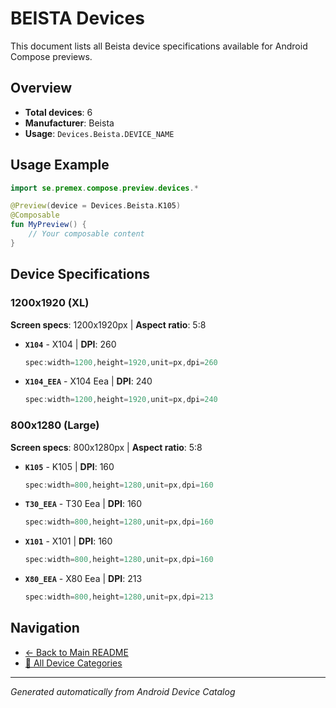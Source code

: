 # BEISTA Devices

This document lists all Beista device specifications available for Android Compose previews.

## Overview

- **Total devices**: 6
- **Manufacturer**: Beista
- **Usage**: `Devices.Beista.DEVICE_NAME`

## Usage Example

```kotlin
import se.premex.compose.preview.devices.*

@Preview(device = Devices.Beista.K105)
@Composable
fun MyPreview() {
    // Your composable content
}
```

## Device Specifications

### 1200x1920 (XL)

**Screen specs**: 1200x1920px | **Aspect ratio**: 5:8

- **`X104`** - X104 | **DPI**: 260
  ```kotlin
  spec:width=1200,height=1920,unit=px,dpi=260
  ```

- **`X104_EEA`** - X104 Eea | **DPI**: 240
  ```kotlin
  spec:width=1200,height=1920,unit=px,dpi=240
  ```

### 800x1280 (Large)

**Screen specs**: 800x1280px | **Aspect ratio**: 5:8

- **`K105`** - K105 | **DPI**: 160
  ```kotlin
  spec:width=800,height=1280,unit=px,dpi=160
  ```

- **`T30_EEA`** - T30 Eea | **DPI**: 160
  ```kotlin
  spec:width=800,height=1280,unit=px,dpi=160
  ```

- **`X101`** - X101 | **DPI**: 160
  ```kotlin
  spec:width=800,height=1280,unit=px,dpi=160
  ```

- **`X80_EEA`** - X80 Eea | **DPI**: 213
  ```kotlin
  spec:width=800,height=1280,unit=px,dpi=213
  ```

## Navigation

- [← Back to Main README](../../README.md)
- [📱 All Device Categories](../README.md)

---
*Generated automatically from Android Device Catalog*
